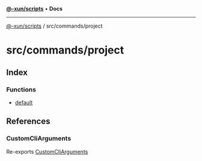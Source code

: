 [**@-xun/scripts**](../../../README.md) • **Docs**

***

[@-xun/scripts](../../../README.md) / src/commands/project

# src/commands/project

## Index

### Functions

- [default](functions/default.md)

## References

### CustomCliArguments

Re-exports [CustomCliArguments](info/type-aliases/CustomCliArguments.md)
